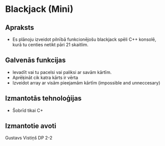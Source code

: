 # Blackjack (Mini)

## Apraksts
  - Es plānoju izveidot pilnībā funkcionējošu blackjack spēli C++ konsolē, kurā tu centies netikt pāri 21 skaitlim.
## Galvenās funkcijas
  - Ievadīt vai tu pacelsi vai paliksi ar savām kārtīm.
  - Aprēķināt cik katra kārts ir vērta
  - Izveidot array ar visām pieejamām kārtīm (impossible and unneccesary)
## Izmantotās tehnoloģijas
  - Šobrīd tikai C+
## Izmantotie avoti


Gustavs Vistiņš
DP 2-2
